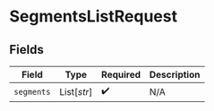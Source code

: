 # SegmentsListRequest


## Fields

| Field              | Type               | Required           | Description        |
| ------------------ | ------------------ | ------------------ | ------------------ |
| `segments`         | List[*str*]        | :heavy_check_mark: | N/A                |